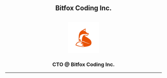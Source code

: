 <center>
<h2><b>Bitfox Coding Inc.</b></h2><p>
<a href="https://github.com/Bitfox-Coding-Inc" target="_blank"><img style="height:100px; width:100px; cursor: pointer; margin-top:15px;" src="./Logo/bitfox-logo-removebg-preview.png"></a>
</a>
<h3>CTO @ Bitfox Coding Inc.</h3>
</center>

---